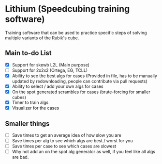 # Lithium (Speedcubing training software)
Training software that can be used to practice specific steps of solving multiple variants of the Rubik's cube.

## Main to-do List
- [x] Support for skewb L2L (Main purpose)
- [ ] Support for 2x2x2 (Ortega, EG, TCLL)
- [x] Ability to see the best algs for cases (Provided in file, has to be manually updated by redownloading, people can contribute via pull requests)
- [x] Ability to select / add your own algs for cases
- [x] On the spot generated scrambles for cases (brute-forcing for smaller cubes)
- [x] Timer to train algs
- [x] Visualizer for the cases

## Smaller things
- [ ] Save times to get an average idea of how slow you are
- [ ] Save times per alg to see which algs are best / worst for you
- [ ] Save times per case to see which cases are slowest
- [ ] Why not add an on the spot alg generator as well, if you feel like all algs are bad.
